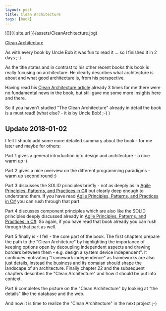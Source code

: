 ```yaml
---
layout: post
title: Clean Architecture
tags: [book]
---
```


![]({{ site.url }}/assets/CleanArchitecture.jpg)

[Clean Architecture](https://www.amazon.com/Clean-Architecture-Craftsmans-Software-Structure/dp/0134494164/ref=sr_1_1?ie=UTF8&qid=1513596353&sr=8-1&keywords=clean+architecture)

As with every book by Uncle Bob it was fun to read it ... so I finished it in 2 days ;-)

As the title states and in contrast to his other recent books this book is really focusing on architecture. 
He clearly describes what architecture is about and what good architecture is, from his perspective.

Having read his [Clean Architecture article](https://8thlight.com/blog/uncle-bob/2012/08/13/the-clean-architecture.html) already 3 times for me 
there were no fundamental news in the book, but still gave me some more insights here and there.
<!--more-->
So if you haven't studied "The Clean Architecture" already in detail the book is a must read! 
(what else? - it is by Uncle Bob! ;-) )

## Update 2018-01-02

I felt I should add some more detailed summary about the book - for me later and maybe for others:

Part 1 gives a general introduction into design and architecture - a nice warm up :)

Part 2 gives a nice overview on the different programming paradigms - warm up second round :)

Part 3 discusses the SOLID principles briefly - not as deeply as in [Agile Principles, Patterns, and Practices in C#](https://www.amazon.com/Agile-Principles-Patterns-Practices-C/dp/0131857258/ref=sr_1_1?ie=UTF8&qid=1514894364&sr=8-1&keywords=agile+patterns+and+practices)
but clearly deep enough to understand them. If you have read  [Agile Principles, Patterns, and Practices in C#](https://www.amazon.com/Agile-Principles-Patterns-Practices-C/dp/0131857258/ref=sr_1_1?ie=UTF8&qid=1514894364&sr=8-1&keywords=agile+patterns+and+practices)
you can rush through that part.

Part 4 discusses component principles which are also like the SOLID principles deeply discussed already in 
[Agile Principles, Patterns, and Practices in C#](https://www.amazon.com/Agile-Principles-Patterns-Practices-C/dp/0131857258/ref=sr_1_1?ie=UTF8&qid=1514894364&sr=8-1&keywords=agile+patterns+and+practices).
So again, if you have read that book already you can rush through that part as well.

Part 5 finally is - I fell - the core part of the book. The first chapters prepare the path to the "Clean Architeture" by highlighting
the importance of keeping options open by decoupling independent aspects and drawing borders between them - e.g. design a system device independent".
It continues motivating "framework independence" as frameworks are also just details, instead the business and its domaian should shape 
the landscape of an architecture.
Finally chapter 22 and the subsequent chapters describes the "Clean Architecture" and how it should be put into context.

Part 6 completes the picture on the "Clean Architecture" by looking at "the details" like the database and the web.


And now it is time to realize the "Clean Architecture" in the next project ;-)

